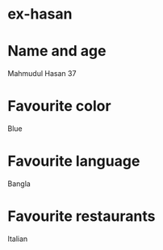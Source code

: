 # ex-hasan

# Name and age

Mahmudul Hasan    37

# Favourite color

Blue

# Favourite language

Bangla

# Favourite restaurants

Italian